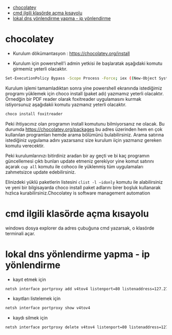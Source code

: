 
- [chocolatey](#chocolatey)
- [cmd ilgili klasörde açma kısayolu](#cmd-ilgili-klasörde-açma-kısayolu)
- [lokal dns yönlendirme yapma - ip yönlendirme](#lokal-dns-yönlendirme-yapma---ip-yönlendirme)


# chocolatey

- Kurulum dökümantasyon :  https://chocolatey.org/install 

- Kurulum için powershell'i admin yetkisi ile başlaratak aşağıdaki komutu girmemiz yeterli olacaktır.

```bash
Set-ExecutionPolicy Bypass -Scope Process -Force; iex ((New-Object System.Net.WebClient).DownloadString('https://chocolatey.org/install.ps1'))

```

Kurulum işlemi tamamladıktan sonra yine powershell ekranında istediğimiz programı yüklemek için choco install (paket adı) yazmamız yeterli olacaktır. Örnedğin bir PDF reader olarak foxitreader uygulamasını kurmak istiyorsunuz aşağıdakii komutu yazmanız yeterli olacaktır.

```bash
choco install foxitreader

```

Peki ihtiyacınız olan programın install komutunu bilmiyorsanız ne olacak. Bu durumda https://chocolatey.org/packages bu adres üzerinden hem en çok kullanılan programları hemde arama bölümünü bulabilirsiniz. Arama satırına istediğiniz uygulama adını yazarsanız size kurulum iiçin yazmanız gereken komutu verecektir.

Peki kurulumlarınızı bitirdiniz aradan bir ay geçti ve bi kaç programın güncellemesi çıktı bunları update etmeniz gerekiyor yine komut satırını açarak `cup all` komutu ile cohoco ile yüklenmiş tüm uygulamaları zahmetsizce update edebilirsiniz.

Elinizdeki yüklü paketlerin listesini `clist -l –idonly` komutu ile alabilirsiniz ve yeni bir bilgisayarda choco install paket adlarını birer boşluk kullanarak hızlıca kurabilirsiniz.Chocolatey is software management automation

# cmd ilgili klasörde açma kısayolu

windows dosya explorer da adres çubuğuna cmd yazarsak, o klasörde terminali açar.

# lokal dns yönlendirme yapma - ip yönlendirme

- kayıt etmek için 

```bash
netsh interface portproxy add v4tov4 listenport=80 listenaddress=127.27.27.10 connectport=8080 connectaddress=127.0.0.1

```

- kayıtları listelemek için

```bash
netsh interface portproxy show v4tov4

```

- kaydı silmek için

```bash
netsh interface portproxy delete v4tov4 listenport=80 listenaddress=127.27.27.10

```

